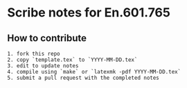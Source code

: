 # Scribe notes for En.601.765
## How to contribute
    1. fork this repo
    2. copy `template.tex` to `YYYY-MM-DD.tex`
    3. edit to update notes
    4. compile using `make` or `latexmk -pdf YYYY-MM-DD.tex`
    5. submit a pull request with the completed notes
